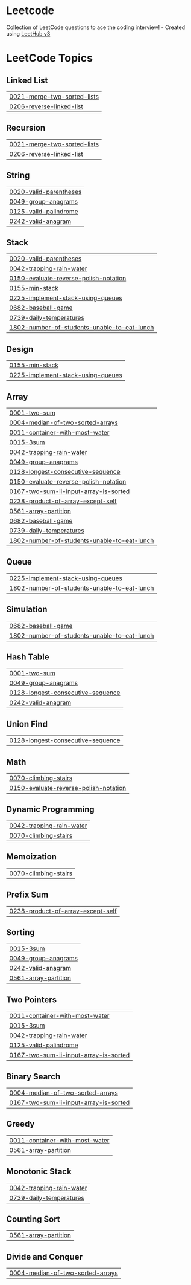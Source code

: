 # Leetcode
Collection of LeetCode questions to ace the coding interview! - Created using [LeetHub v3](https://github.com/raphaelheinz/LeetHub-3.0)

<!---LeetCode Topics Start-->
# LeetCode Topics
## Linked List
|  |
| ------- |
| [0021-merge-two-sorted-lists](https://github.com/nlsukhde/Leetcode/tree/master/0021-merge-two-sorted-lists) |
| [0206-reverse-linked-list](https://github.com/nlsukhde/Leetcode/tree/master/0206-reverse-linked-list) |
## Recursion
|  |
| ------- |
| [0021-merge-two-sorted-lists](https://github.com/nlsukhde/Leetcode/tree/master/0021-merge-two-sorted-lists) |
| [0206-reverse-linked-list](https://github.com/nlsukhde/Leetcode/tree/master/0206-reverse-linked-list) |
## String
|  |
| ------- |
| [0020-valid-parentheses](https://github.com/nlsukhde/Leetcode/tree/master/0020-valid-parentheses) |
| [0049-group-anagrams](https://github.com/nlsukhde/Leetcode/tree/master/0049-group-anagrams) |
| [0125-valid-palindrome](https://github.com/nlsukhde/Leetcode/tree/master/0125-valid-palindrome) |
| [0242-valid-anagram](https://github.com/nlsukhde/Leetcode/tree/master/0242-valid-anagram) |
## Stack
|  |
| ------- |
| [0020-valid-parentheses](https://github.com/nlsukhde/Leetcode/tree/master/0020-valid-parentheses) |
| [0042-trapping-rain-water](https://github.com/nlsukhde/Leetcode/tree/master/0042-trapping-rain-water) |
| [0150-evaluate-reverse-polish-notation](https://github.com/nlsukhde/Leetcode/tree/master/0150-evaluate-reverse-polish-notation) |
| [0155-min-stack](https://github.com/nlsukhde/Leetcode/tree/master/0155-min-stack) |
| [0225-implement-stack-using-queues](https://github.com/nlsukhde/Leetcode/tree/master/0225-implement-stack-using-queues) |
| [0682-baseball-game](https://github.com/nlsukhde/Leetcode/tree/master/0682-baseball-game) |
| [0739-daily-temperatures](https://github.com/nlsukhde/Leetcode/tree/master/0739-daily-temperatures) |
| [1802-number-of-students-unable-to-eat-lunch](https://github.com/nlsukhde/Leetcode/tree/master/1802-number-of-students-unable-to-eat-lunch) |
## Design
|  |
| ------- |
| [0155-min-stack](https://github.com/nlsukhde/Leetcode/tree/master/0155-min-stack) |
| [0225-implement-stack-using-queues](https://github.com/nlsukhde/Leetcode/tree/master/0225-implement-stack-using-queues) |
## Array
|  |
| ------- |
| [0001-two-sum](https://github.com/nlsukhde/Leetcode/tree/master/0001-two-sum) |
| [0004-median-of-two-sorted-arrays](https://github.com/nlsukhde/Leetcode/tree/master/0004-median-of-two-sorted-arrays) |
| [0011-container-with-most-water](https://github.com/nlsukhde/Leetcode/tree/master/0011-container-with-most-water) |
| [0015-3sum](https://github.com/nlsukhde/Leetcode/tree/master/0015-3sum) |
| [0042-trapping-rain-water](https://github.com/nlsukhde/Leetcode/tree/master/0042-trapping-rain-water) |
| [0049-group-anagrams](https://github.com/nlsukhde/Leetcode/tree/master/0049-group-anagrams) |
| [0128-longest-consecutive-sequence](https://github.com/nlsukhde/Leetcode/tree/master/0128-longest-consecutive-sequence) |
| [0150-evaluate-reverse-polish-notation](https://github.com/nlsukhde/Leetcode/tree/master/0150-evaluate-reverse-polish-notation) |
| [0167-two-sum-ii-input-array-is-sorted](https://github.com/nlsukhde/Leetcode/tree/master/0167-two-sum-ii-input-array-is-sorted) |
| [0238-product-of-array-except-self](https://github.com/nlsukhde/Leetcode/tree/master/0238-product-of-array-except-self) |
| [0561-array-partition](https://github.com/nlsukhde/Leetcode/tree/master/0561-array-partition) |
| [0682-baseball-game](https://github.com/nlsukhde/Leetcode/tree/master/0682-baseball-game) |
| [0739-daily-temperatures](https://github.com/nlsukhde/Leetcode/tree/master/0739-daily-temperatures) |
| [1802-number-of-students-unable-to-eat-lunch](https://github.com/nlsukhde/Leetcode/tree/master/1802-number-of-students-unable-to-eat-lunch) |
## Queue
|  |
| ------- |
| [0225-implement-stack-using-queues](https://github.com/nlsukhde/Leetcode/tree/master/0225-implement-stack-using-queues) |
| [1802-number-of-students-unable-to-eat-lunch](https://github.com/nlsukhde/Leetcode/tree/master/1802-number-of-students-unable-to-eat-lunch) |
## Simulation
|  |
| ------- |
| [0682-baseball-game](https://github.com/nlsukhde/Leetcode/tree/master/0682-baseball-game) |
| [1802-number-of-students-unable-to-eat-lunch](https://github.com/nlsukhde/Leetcode/tree/master/1802-number-of-students-unable-to-eat-lunch) |
## Hash Table
|  |
| ------- |
| [0001-two-sum](https://github.com/nlsukhde/Leetcode/tree/master/0001-two-sum) |
| [0049-group-anagrams](https://github.com/nlsukhde/Leetcode/tree/master/0049-group-anagrams) |
| [0128-longest-consecutive-sequence](https://github.com/nlsukhde/Leetcode/tree/master/0128-longest-consecutive-sequence) |
| [0242-valid-anagram](https://github.com/nlsukhde/Leetcode/tree/master/0242-valid-anagram) |
## Union Find
|  |
| ------- |
| [0128-longest-consecutive-sequence](https://github.com/nlsukhde/Leetcode/tree/master/0128-longest-consecutive-sequence) |
## Math
|  |
| ------- |
| [0070-climbing-stairs](https://github.com/nlsukhde/Leetcode/tree/master/0070-climbing-stairs) |
| [0150-evaluate-reverse-polish-notation](https://github.com/nlsukhde/Leetcode/tree/master/0150-evaluate-reverse-polish-notation) |
## Dynamic Programming
|  |
| ------- |
| [0042-trapping-rain-water](https://github.com/nlsukhde/Leetcode/tree/master/0042-trapping-rain-water) |
| [0070-climbing-stairs](https://github.com/nlsukhde/Leetcode/tree/master/0070-climbing-stairs) |
## Memoization
|  |
| ------- |
| [0070-climbing-stairs](https://github.com/nlsukhde/Leetcode/tree/master/0070-climbing-stairs) |
## Prefix Sum
|  |
| ------- |
| [0238-product-of-array-except-self](https://github.com/nlsukhde/Leetcode/tree/master/0238-product-of-array-except-self) |
## Sorting
|  |
| ------- |
| [0015-3sum](https://github.com/nlsukhde/Leetcode/tree/master/0015-3sum) |
| [0049-group-anagrams](https://github.com/nlsukhde/Leetcode/tree/master/0049-group-anagrams) |
| [0242-valid-anagram](https://github.com/nlsukhde/Leetcode/tree/master/0242-valid-anagram) |
| [0561-array-partition](https://github.com/nlsukhde/Leetcode/tree/master/0561-array-partition) |
## Two Pointers
|  |
| ------- |
| [0011-container-with-most-water](https://github.com/nlsukhde/Leetcode/tree/master/0011-container-with-most-water) |
| [0015-3sum](https://github.com/nlsukhde/Leetcode/tree/master/0015-3sum) |
| [0042-trapping-rain-water](https://github.com/nlsukhde/Leetcode/tree/master/0042-trapping-rain-water) |
| [0125-valid-palindrome](https://github.com/nlsukhde/Leetcode/tree/master/0125-valid-palindrome) |
| [0167-two-sum-ii-input-array-is-sorted](https://github.com/nlsukhde/Leetcode/tree/master/0167-two-sum-ii-input-array-is-sorted) |
## Binary Search
|  |
| ------- |
| [0004-median-of-two-sorted-arrays](https://github.com/nlsukhde/Leetcode/tree/master/0004-median-of-two-sorted-arrays) |
| [0167-two-sum-ii-input-array-is-sorted](https://github.com/nlsukhde/Leetcode/tree/master/0167-two-sum-ii-input-array-is-sorted) |
## Greedy
|  |
| ------- |
| [0011-container-with-most-water](https://github.com/nlsukhde/Leetcode/tree/master/0011-container-with-most-water) |
| [0561-array-partition](https://github.com/nlsukhde/Leetcode/tree/master/0561-array-partition) |
## Monotonic Stack
|  |
| ------- |
| [0042-trapping-rain-water](https://github.com/nlsukhde/Leetcode/tree/master/0042-trapping-rain-water) |
| [0739-daily-temperatures](https://github.com/nlsukhde/Leetcode/tree/master/0739-daily-temperatures) |
## Counting Sort
|  |
| ------- |
| [0561-array-partition](https://github.com/nlsukhde/Leetcode/tree/master/0561-array-partition) |
## Divide and Conquer
|  |
| ------- |
| [0004-median-of-two-sorted-arrays](https://github.com/nlsukhde/Leetcode/tree/master/0004-median-of-two-sorted-arrays) |
<!---LeetCode Topics End-->